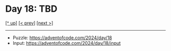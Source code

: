 # Day 18: TBD

[[^ up]](../../README.asciidoc) [[< prev]](../day-17/README.MD) [[next >]](../day-19/README.MD) <!-- [[solution ✨]](./solve.py) -->

<!-- article begin -->

<!-- article end -->

---

* Puzzle: https://adventofcode.com/2024/day/18
* Input: https://adventofcode.com/2024/day/18/input

